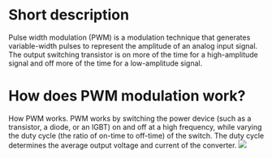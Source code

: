 <h1>Short description</h1>
Pulse width modulation (PWM) is a modulation technique that generates variable-width pulses to represent the amplitude of an analog input signal. The output switching transistor is on more of the time for a high-amplitude signal and off more of the time for a low-amplitude signal.

<h1>How does PWM modulation work?</h1>
How PWM works. PWM works by switching the power device (such as a transistor, a diode, or an IGBT) on and off at a high frequency, while varying the duty cycle (the ratio of on-time to off-time) of the switch. The duty cycle determines the average output voltage and current of the converter.

<image src="https://content.cdntwrk.com/files/aHViPTg1NDMzJmNtZD1pdGVtZWRpdG9yaW1hZ2UmZmlsZW5hbWU9aXRlbWVkaXRvcmltYWdlXzVlMTVmYmMxMzIxMWIuanBnJnZlcnNpb249MDAwMCZzaWc9YWJkZWI2ODYwNTQ4NzcyNzk0MjQxN2U3OTk0NDkwZWQ%253D">
